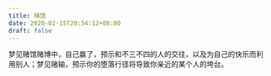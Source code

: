 ```yaml
---
title: 赌馆
date: 2020-02-15T20:54:12+08:00
draft: false
---
```


梦见赌馆赌博中，自己赢了，预示和不三不四的人的交往，以及为自己的快乐而利用别人；梦见赌输，预示你的堕落行径将导致你亲近的某个人的垮台。<br>

